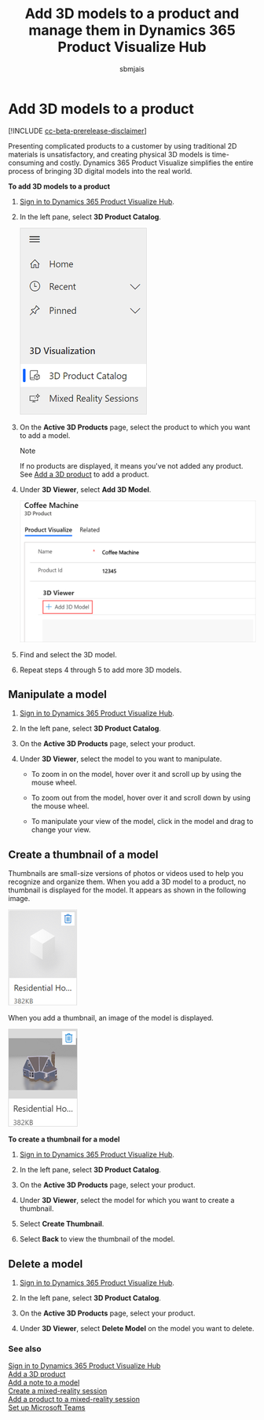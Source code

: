 ﻿---
title: Add 3D models to a product and manage them in Dynamics 365 Product Visualize Hub
description: Instructions for adding 3D models to a product and managing them in Dynamics 365 Product Visualize Hub
ms.date: 07/17/2020
ms.topic: article
ms.service: dynamics-365-sales
author: sbmjais
ms.author: shjais
manager: shujoshi
---

# Add 3D models to a product

[!INCLUDE [cc-beta-prerelease-disclaimer](../includes/cc-beta-prerelease-disclaimer.md)]

Presenting complicated products to a customer by using traditional 2D materials is unsatisfactory, and creating physical 3D models is time-consuming and costly. Dynamics 365 Product Visualize simplifies the entire process of bringing 3D digital models into the real world.

**To add 3D models to a product**

1.  [Sign in to Dynamics 365 Product Visualize Hub](sign-in-app.md).

2.  In the left pane, select **3D Product Catalog**.

    ![Select 3D Product Catalog from the left pane](media/product-catalog-nav.png "Select 3D Product Catalog from the left pane")

3.  On the **Active 3D Products** page, select the product to which you want to add a model.

    > [!NOTE]
    > If no products are displayed, it means you've not added any product. See [Add a 3D product](add-3d-product.md) to add a product.

4.  Under **3D Viewer**, select **Add 3D Model**.

    ![Add 3D Model button](media/add-3d-model-button.png "Add 3D Model button")

5.  Find and select the 3D model.

6. Repeat steps 4 through 5 to add more 3D models.

## Manipulate a model

1.  [Sign in to Dynamics 365 Product Visualize Hub](sign-in-app.md).

2.  In the left pane, select **3D Product Catalog**.

3.  On the **Active 3D Products** page, select your product.

4.  Under **3D Viewer**, select the model to you want to manipulate.

    - To zoom in on the model, hover over it and scroll up by using the mouse wheel.

    - To zoom out from the model, hover over it and scroll down by using the mouse wheel.

    - To manipulate your view of the model, click in the model and drag to change your view.<!--Edit okay? Writing Style Guide says "don't use click and drag."-->

## Create a thumbnail of a model

Thumbnails are small-size versions of photos or videos used to help you recognize and organize them.<!--I'm not sure you need to define a thumbnail for this audience; maybe delete the preceding sentence?--> When you add a 3D model to a product, no thumbnail is displayed for the model. It appears as shown in the following image.

![Model without thumbnail](media/model-no-thumbnail.png "Model without thumbnail")

When you add a thumbnail, an image of the model is displayed.

![Model with thumbnail](media/model-thumbnail.png "Model with thumbnail")

**To create a thumbnail for a model**

1.  [Sign in to Dynamics 365 Product Visualize Hub](sign-in-app.md).

2.  In the left pane, select **3D Product Catalog**.

3.  On the **Active 3D Products** page, select your product.

4.  Under **3D Viewer**, select the model for which you want to create a thumbnail.

5.  Select **Create Thumbnail**.

6.  Select **Back** to view the thumbnail of the model.

## Delete a model

1.  [Sign in to Dynamics 365 Product Visualize Hub](sign-in-app.md).

2.  In the left pane, select **3D Product Catalog**.

3.  On the **Active 3D Products** page, select your product.

4.  Under **3D Viewer**, select **Delete Model** on the model you want to delete.

### See also

[Sign in to Dynamics 365 Product Visualize Hub](sign-in-app.md)<br>
[Add a 3D product](add-3d-product.md)<br>
[Add a note to a model](add-note-model.md)<br>
[Create a mixed-reality session](create-mr-session.md)<br>
[Add a product to a mixed-reality session](add-product-mr-session.md)<br>
[Set up Microsoft Teams](setup-ms-teams.md)
